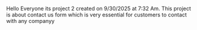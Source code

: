 Hello Everyone its project 2 created on 9/30/2025  at 7:32 Am. This project is about contact us form which is very essential for customers to contact with any companyy